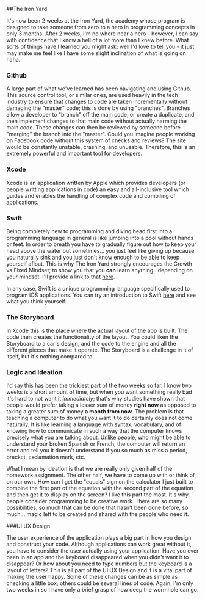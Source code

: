 ##The Iron Yard

It's now been 2 weeks at the Iron Yard, the academy whose program is designed to take someone from zero to a hero in programming concepts in only 3 months. After 2 weeks, I'm no where near a hero - however, I can say with confidence that I know a hell of a lot more than I knew before. What sorts of things have I learned you might ask; well I'd love to tell you - it just may make me feel like I have some slight inclination of what is going on haha.

### Github

A large part of what we've learned has been navigating and using Github. This source control tool, or similar ones, are used heavily in the tech industry to ensure that changes to code are taken incrementally without damaging the "master" code; this is done by using "branches". Branches allow a developer to "branch" off the main code, or create a duplicate, and then implement changes to that main code without actually harming the main code. These changes can then be reviewed by someone before "merging" the branch into the "master". Could you imagine people working on Facebook code without this system of checks and reviews? The site would be constantly unstable, crashing, and unusable. Therefore, this is an extremely powerful and important tool for developers.

### Xcode

Xcode is an application written by Apple which provides developers (or people writting applications in code) an easy and all-inclusive tool which guides and enables the handling of complex code and compiling of applications.

### Swift

Being completely new to programming and diving head first into a programming language in general is like jumping into a pool without hands or feet. In order to breath you have to gradually figure out how to keep your head above the water but sometimes... you just feel like giving up because you naturally sink and you just don't know enough to be able to keep yourself afloat. This is why The Iron Yard strongly encourages the Growth vs Fixed Mindset; to show you that you **can** learn anything...depending on your mindset. I'll provide a link to that [here](https://www.youtube.com/watch?v=brpkjT9m2Oo). 

In any case, Swift is a unique programming language specifically used to program iOS applications. You can try an introduction to Swift [here](https://teamtreehouse.com/tracks/ios-development-with-swift) and see what you think yourself.

### The Storyboard

In Xcode this is the place where the actual layout of the app is built. The code then creates the functionality of the layout. You could liken the Storyboard to a car's design, and the code to the engine and all the different pieces that make it operate. The Storyboard is a challenge in it of itself, but it's nothing compared to...

### Logic and Ideation

I'd say this has been the trickiest part of the two weeks so far. I know two weeks is a short amount of time, but when you want something really bad it's hard to not want it *immediately*; that's why studies have shown that people would prefer taking a lesser sum of money **right now** as opposed to taking a greater sum of money **a month from now**. The problem is that teaching a computer to do what you want it to do certainly does not come naturally. It is like learning a language with syntax, vocabulary, and of knowing how to communicate in such a way that the computer knows precisely what you are talking about. Unlike people, who might be able to understand your broken Spanish or French, the computer will return an error and tell you it doesn't understand if you so much as miss a period, bracket, exclamation mark, etc.

What I mean by ideation is that we are really only given half of the homework assignment. The other half, we have to come up with or think of on our own. How can I get the "equals" sign on the calculator I just built to combine the first part of the equation with the second part of the equation and then get it to display on the screen? I like this part the most. It's why people consider programming to be creative work. There are so many possibilities, so much that can be done that hasn't been done before, so much... magic left to be created and shared with the people who need it.

###UI UX Design

The user experience of the application plays a big part in how you design and construct your code. Although applications can work great without it, you have to consider the user actually using your application. Have you ever been in an app and the keyboard disappeared when you didn't want it to disappear? Or how about you need to type numbers but the keyboard is a layout of letters? This is all part of the UI UX Design and it is a vital part of making the user happy. Some of these changes can be as simple as checking a little box; others could be several lines of code. Again, I'm only two weeks in so I have only a brief grasp of how deep the wormhole can go.